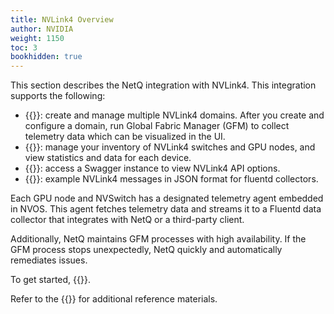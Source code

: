 ```yaml
---
title: NVLink4 Overview
author: NVIDIA
weight: 1150
toc: 3
bookhidden: true
---
```


This section describes the NetQ integration with NVLink4. This integration supports the following:


 - {{<link title="NVLink4 Domain Management" text="Domain management">}}: create and manage multiple NVLink4 domains. After you create and configure a domain, run Global Fabric Manager (GFM) to collect telemetry data which can be visualized in the UI.
 - {{<link title="NVLink4 Inventory Management" text="Inventory management">}}: manage your inventory of NVLink4 switches and GPU nodes, and view statistics and data for each device.
 - {{<exlink url="https://docs.nvidia.com/networking-ethernet-software/cumulus-netq-43/api/index.html" text="API reference">}}: access a Swagger instance to view NVLink4 API options.
  - {{<link title="NVLink4 Fluentd Reference" text="Fluentd message reference">}}: example NVLink4 messages in JSON format for fluentd collectors.

 Each GPU node and NVSwitch has a designated telemetry agent embedded in NVOS. This agent fetches telemetry data and streams it to a Fluentd data collector that integrates with NetQ or a third-party client. 
 
 Additionally, NetQ maintains GFM processes with high availability. If the GFM process stops unexpectedly, NetQ quickly and automatically remediates issues.

 To get started, {{<link title="NVLink4 Installation Management" text="install NetQ">}}.

 Refer to the {{<link title="NVLink4 Glossary" text="glossary">}} for additional reference materials.